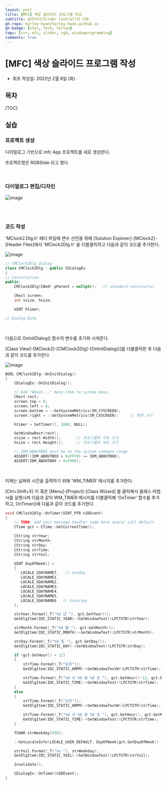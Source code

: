 ```yaml
---
layout: post
title: [MFC] 색상 슬라이드 프로그램 작성
subtitle: 슬라이더(Slider Control)의 이용
gh-repo: harley-hwan/harley-hwan.github.io
gh-badge: [star, fork, follow]
tags: [c++, mfc, slider, rgb, windowprogramming]
comments: true
---
```


# [MFC] 색상 슬라이드 프로그램 작성

- 최초 작성일: 2022년 2월 8일 (화)


## 목차

[TOC]

## 실습

### 프로젝트 생성

다이얼로그 기반으로 mfc App 프로젝트를 새로 생성한다.

프로젝트명은 RGBSlide 라고 했다.

<br/>

### 다이얼로그 편집/디자인

![image](https://user-images.githubusercontent.com/68185569/152954786-dfd9ea8c-d6d4-4b26-b854-31f2c76e6137.png)

<br/>



<br/>

### 코드 작성

'MClock2.Dlg.h' 헤더 파일에 변수 선언을 위해 [Solution Explorer]-[MClock2]-[Header Files]에서 'MClock2Dlg.h' 을 더블클릭하고 다음과 같이 코드를 추가한다.

![image](https://user-images.githubusercontent.com/68185569/152735010-8171480e-1d46-467a-80bf-25f198c17e0c.png)

```c++
// CMClock2Dlg dialog
class CMClock2Dlg : public CDialogEx
{
// Construction
public:
	CMClock2Dlg(CWnd* pParent = nullptr);	// standard constructor

	CRect screen;
	int vsize, hsize;

	UINT htimer;

// Dialog Data
```

<br/>

다음으로 OnInitDialog() 함수의 변수를 초기화 시켜준다.

[Class View]-[MClock2]-[CMClock2Dlg]-[OnInitDialog()]를 더블클릭한 후 다음과 같이 코드를 추가한다.

![image](https://user-images.githubusercontent.com/68185569/152735134-267c3704-aede-41bc-81e6-9a5183134635.png)

```c++
BOOL CMClock2Dlg::OnInitDialog()
{
	CDialogEx::OnInitDialog();

	// Add "About..." menu item to system menu.
	CRect rect;
	screen.top = 0;
	screen.left = 0;
	screen.bottom = ::GetSystemMetrics(SM_CYSCREEN);
	screen.right = ::GetSystemMetrics(SM_CXSCREEN);		// 화면 크기

	htimer = SetTimer(1, 1000, NULL);

	GetWindowRect(rect);
	vsize = rect.Width();		// 프로그램의 가로 크기
	hsize = rect.Height();		// 프로그램의 세로 크기

	// IDM_ABOUTBOX must be in the system command range.
	ASSERT((IDM_ABOUTBOX & 0xFFF0) == IDM_ABOUTBOX);
	ASSERT(IDM_ABOUTBOX < 0xF000);
```

<br/>

이제는 날짜와 시간을 출력하기 위해 'WM_TIMER' 메시지를 추가한다.

[Ctrl+Shift+X] 키 혹은 [Menu]-[Project]-[Class Wizard] 를 클릭해서 클래스 마법사를 실행시켜 다음과 같이 WM_TIMER 메시지를 더블클릭해 'OnTimer' 함수를 추가하고, OnTimer()에 다음과 같이 코드를 추가한다.


```c++
void CMClock2Dlg::OnTimer(UINT_PTR nIDEvent)
{
	// TODO: Add your message handler code here and/or call default
	CTime gct = CTime::GetCurrentTime();

	CString strYear;
	CString strMonth;
	CString strDay;
	CString strTime;
	CString strYoil;

	UINT DayOfWeek[] =
	{
	   LOCALE_SDAYNAME7,   // Sunday
	   LOCALE_SDAYNAME1,
	   LOCALE_SDAYNAME2,
	   LOCALE_SDAYNAME3,
	   LOCALE_SDAYNAME4,
	   LOCALE_SDAYNAME5,
	   LOCALE_SDAYNAME6   // Saturday
	};

	strYear.Format(_T("%d 년 "), gct.GetYear());
	GetDlgItem(IDC_STATIC_YEAR)->SetWindowText((LPCTSTR)strYear);

	strMonth.Format(_T("%d 월 "), gct.GetMonth());
	GetDlgItem(IDC_STATIC_MONTH)->SetWindowText((LPCTSTR)strMonth);

	strDay.Format(_T("%d 일 "), gct.GetDay());
	GetDlgItem(IDC_STATIC_DAY)->SetWindowText((LPCTSTR)strDay);

	if (gct.GetHour() > 12) 
	{
		strTime.Format(_T("오후"));
		GetDlgItem(IDC_STATIC_AMPM)->SetWindowTextW((LPCTSTR)strTime);

		strTime.Format(_T("%d 시 %d 분 %d 초 "), gct.GetHour()-12, gct.GetMinute(), gct.GetSecond());
		GetDlgItem(IDC_STATIC_TIME)->SetWindowText((LPCTSTR)strTime);
	}
	else
	{
		strTime.Format(_T("오전"));
		GetDlgItem(IDC_STATIC_AMPM)->SetWindowTextW((LPCTSTR)strTime);

		strTime.Format(_T("%d 시 %d 분 %d 초 "), gct.GetHour(), gct.GetMinute(), gct.GetSecond());
		GetDlgItem(IDC_STATIC_TIME)->SetWindowText((LPCTSTR)strTime);
	}

	TCHAR strWeekday[256];

	::GetLocaleInfo(LOCALE_USER_DEFAULT, DayOfWeek[gct.GetDayOfWeek() - 1], strWeekday, sizeof(strWeekday));

	strYoil.Format(_T("%s "), strWeekday);
	GetDlgItem(IDC_STATIC_YOIL)->SetWindowText((LPCTSTR)strYoil);

	Invalidate();

	CDialogEx::OnTimer(nIDEvent);
}

```
<br/>
